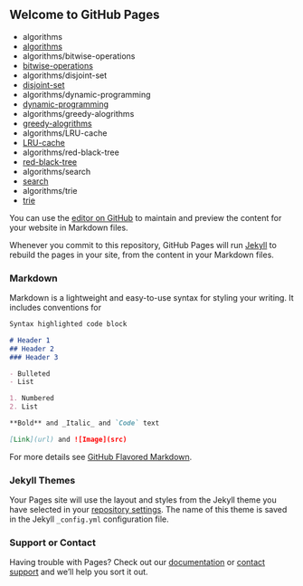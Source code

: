 ## Welcome to GitHub Pages

  * algorithms
  * [algorithms](algorithms/README.md)
   * algorithms/bitwise-operations
   * [bitwise-operations](algorithms/bitwise-operations/README.md)
   * algorithms/disjoint-set
   * [disjoint-set](algorithms/disjoint-set/README.md)
   * algorithms/dynamic-programming
   * [dynamic-programming](algorithms/dynamic-programming/README.md)
   * algorithms/greedy-alogrithms
   * [greedy-alogrithms](algorithms/greedy-alogrithms/README.md)
   * algorithms/LRU-cache
   * [LRU-cache](algorithms/LRU-cache/README.md)
   * algorithms/red-black-tree
   * [red-black-tree](algorithms/red-black-tree/README.md)
   * algorithms/search
   * [search](algorithms/search/README.md)
   * algorithms/trie
   * [trie](algorithms/trie/README.md)

You can use the [editor on GitHub](https://github.com/MecaCho/h5/edit/master/README.md) to maintain and preview the content for your website in Markdown files.

Whenever you commit to this repository, GitHub Pages will run [Jekyll](https://jekyllrb.com/) to rebuild the pages in your site, from the content in your Markdown files.

### Markdown

Markdown is a lightweight and easy-to-use syntax for styling your writing. It includes conventions for

```markdown
Syntax highlighted code block

# Header 1
## Header 2
### Header 3

- Bulleted
- List

1. Numbered
2. List

**Bold** and _Italic_ and `Code` text

[Link](url) and ![Image](src)
```

For more details see [GitHub Flavored Markdown](https://guides.github.com/features/mastering-markdown/).

### Jekyll Themes

Your Pages site will use the layout and styles from the Jekyll theme you have selected in your [repository settings](https://github.com/MecaCho/h5/settings). The name of this theme is saved in the Jekyll `_config.yml` configuration file.

### Support or Contact

Having trouble with Pages? Check out our [documentation](https://help.github.com/categories/github-pages-basics/) or [contact support](https://github.com/contact) and we’ll help you sort it out.
